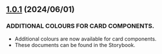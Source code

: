 ## [1.0.1](https://github.com/reiji1020/ccl-component-kit4svelte/compare/1.0.0...1.0.1) (2024/06/01)

### ADDITIONAL COLOURS FOR CARD COMPONENTS.

- Additional colours are now available for card components.
- These documents can be found in the Storybook.